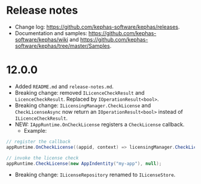 ﻿# Release notes

* Change log: https://github.com/kephas-software/kephas/releases.
* Documentation and samples: https://github.com/kephas-software/kephas/wiki and https://github.com/kephas-software/kephas/tree/master/Samples.

# 12.0.0

* Added ``README.md`` and ``release-notes.md``.
* Breaking change: removed ``ILicenceCheckResult`` and ``LicenceCheckResult``. Replaced by ``IOperationResult<bool>``. 
* Breaking change: ``ILicensingManager.CheckLicense`` and ``CheckLicenseAsync`` now return an ``IOperationResult<bool>`` instead of ``ILicenceCheckResult``.
* NEW: ``IAppRuntime.OnCheckLicense`` registers a ``CheckLicense`` callback.
  * Example:
```csharp
// register the callback 
appRuntime.OnCheckLicense((appid, context) => licensingManager.CheckLicense(appid, context));

// invoke the license check
appRuntime.CheckLicense(new AppIndentity("my-app"), null);
```
* Breaking change: `ILicenseRepository` renamed to `ILicenseStore`.
